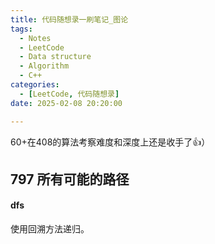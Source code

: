 ```yaml
---
title: 代码随想录一刷笔记_图论
tags: 
  - Notes
  - LeetCode
  - Data structure
  - Algorithm
  - C++
categories: 
  - [LeetCode, 代码随想录]
date: 2025-02-08 20:20:00

---
```


60+在408的算法考察难度和深度上还是收手了👍）

<!-- more -->

## 797 所有可能的路径

#### dfs

使用回溯方法递归。

